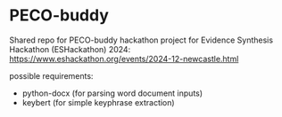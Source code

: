 # PECO-buddy
Shared repo for PECO-buddy hackathon project for Evidence Synthesis Hackathon (ESHackathon) 2024: https://www.eshackathon.org/events/2024-12-newcastle.html

possible requirements:
- python-docx (for parsing word document inputs)
- keybert (for simple keyphrase extraction)